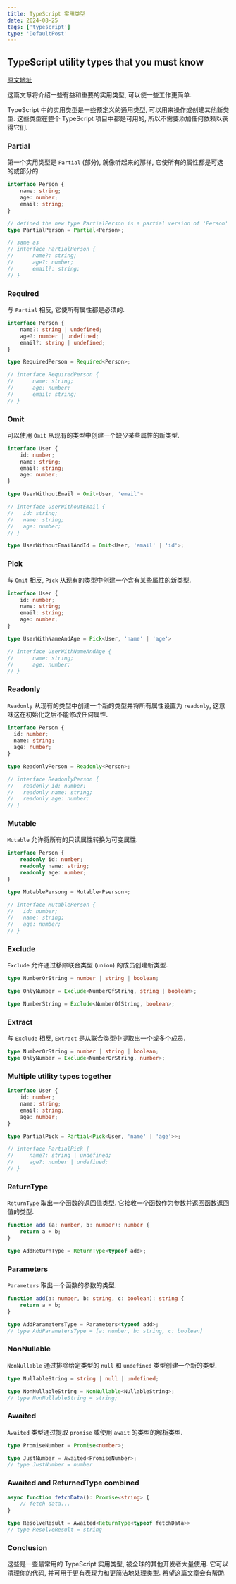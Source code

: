 ```yaml
---
title: TypeScript 实用类型
date: 2024-08-25
tags: ['typescript']
type: 'DefaultPost'
---
```


## TypeScript utility types that you must know

[原文地址](https://dev.to/arafat4693/typescript-utility-types-that-you-must-know-4m6k)

这篇文章将介绍一些有益和重要的实用类型, 可以使一些工作更简单.

TypeScript 中的实用类型是一些预定义的通用类型, 可以用来操作或创建其他新类型. 这些类型在整个 TypeScript 项目中都是可用的, 所以不需要添加任何依赖以获得它们.

### Partial

第一个实用类型是 `Partial` (部分), 就像听起来的那样, 它使所有的属性都是可选的或部分的.

```ts
interface Person {
    name: string;
    age: number;
    email: string;
}

// defined the new type PartialPerson is a partial version of 'Person'
type PartialPerson = Partial<Person>;

// same as
// interface PartialPerson {
//      name?: string;
//      age?: number;
//      email?: string;
// }
```

### Required

与 `Partial` 相反, 它使所有属性都是必须的.

```ts
interface Person {
    name?: string | undefined;
    age?: number | undefined;
    email?: string | undefined;
}

type RequiredPerson = Required<Person>;

// interface RequiredPerson {
//      name: string;
//      age: number;
//      email: string;
// }
```

### Omit

可以使用 `Omit` 从现有的类型中创建一个缺少某些属性的新类型.

```ts
interface User {
    id: number;
    name: string;
    email: string;
    age: number;
}

type UserWithoutEmail = Omit<User, 'email'>

// interface UserWithoutEmail {
//   id: string;
//   name: string;
//   age: number;
// }

type UserWithoutEmailAndId = Omit<User, 'email' | 'id'>;
```

### Pick

与 `Omit` 相反, `Pick` 从现有的类型中创建一个含有某些属性的新类型.

```ts
interface User {
    id: number;
    name: string;
    email: string;
    age: number;
}

type UserWithNameAndAge = Pick<User, 'name' | 'age'>

// interface UserWithNameAndAge {
//      name: string;
//      age: number;
// }
```

### Readonly

`Readonly` 从现有的类型中创建一个新的类型并将所有属性设置为 `readonly`, 这意味这在初始化之后不能修改任何属性.

```ts
interface Person {
  id: number;
  name: string;
  age: number;
}

type ReadonlyPerson = Readonly<Person>;

// interface ReadonlyPerson {
//   readonly id: number;
//   readonly name: string;
//   readonly age: number;
// }
```

### Mutable

`Mutable` 允许将所有的只读属性转换为可变属性.

```ts
interface Person {
    readonly id: number;
    readonly name: string;
    readonly age: number;
}

type MutablePersong = Mutable<Pserson>;

// interface MutablePerson {
//   id: number;
//   name: string;
//   age: number;
// }
```

### Exclude

`Exclude` 允许通过移除联合类型 (`union`) 的成员创建新类型.

```ts
type NumberOrString = number | string | boolean;

type OnlyNumber = Exclude<NumberOfString, string | boolean>;

type NumberString = Exclude<NumberOfString, boolean>;
```

### Extract

与 `Exclude` 相反, `Extract` 是从联合类型中提取出一个或多个成员.

```ts
type NumberOrString = number | string | boolean;
type OnlyNumber = Exclude<NumberOrString, number>;
```

### Multiple utility types together

```ts
interface User {
    id: number;
    name: string;
    email: string;
    age: number;
}

type PartialPick = Partial<Pick<User, 'name' | 'age'>>;

// interface PartialPick {
//     name?: string | undefined;
//     age?: number | undefined;
// }
```

### ReturnType

`ReturnType` 取出一个函数的返回值类型. 它接收一个函数作为参数并返回函数返回值的类型.

```ts
function add (a: number, b: number): number {
    return a + b;
}

type AddReturnType = ReturnType<typeof add>;
```

### Parameters

`Parameters` 取出一个函数的参数的类型.

```ts
function add(a: number, b: string, c: boolean): string {
    return a + b;
}

type AddParametersType = Parameters<typeof add>;
// type AddParametersType = [a: number, b: string, c: boolean]
```

### NonNullable

`NonNullable` 通过排除给定类型的 `null` 和 `undefined` 类型创建一个新的类型.

```ts
type NullableString = string | null | undefined;

type NonNullableString = NonNullable<NullableString>;
// type NonNullableString = string;
```

### Awaited

`Awaited` 类型通过提取 `promise` 或使用 `await` 的类型的解析类型.

```ts
type PromiseNumber = Promise<number>;

type JustNumber = Awaited<PromiseNumber>;
// type JustNumber = number
```

### Awaited and ReturnedType combined

```ts
async function fetchData(): Promise<string> {
    // fetch data...
}

type ResolveResult = Awaited<ReturnType<typeof fetchData>>
// type ResolveResult = string
```

### Conclusion

这些是一些最常用的 TypeScript 实用类型, 被全球的其他开发者大量使用. 它可以清理你的代码, 并可用于更有表现力和更简洁地处理类型. 希望这篇文章会有帮助.
